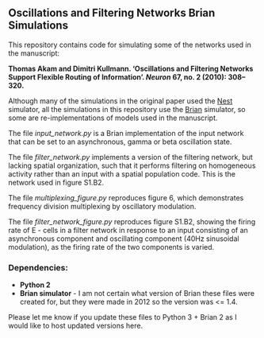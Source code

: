 ## Oscillations and Filtering Networks Brian Simulations

This repository contains code for simulating some of the networks used in the manuscript:

**Thomas Akam and Dimitri Kullmann. ‘Oscillations and Filtering Networks Support Flexible Routing of Information’. *Neuron* 67, no. 2 (2010): 308–320.**

Although many of the simulations in the original paper used the [Nest](https://www.nest-simulator.org/) simulator, all the simulations in this repository use the [Brian](http://briansimulator.org/) simulator, so some are re-implementations of models used in the manuscript.

The file *input_network.py* is a Brian implementation of the input network that can be set to an asynchronous, gamma or beta oscillation state.

The file *filter_network.py* implements a version of the filtering network, but lacking spatial organization, such that it performs filtering on homogeneous activity rather than an input with a spatial population code.  This is the network used in figure S1.B2.

The file *multiplexing_figure.py* reproduces figure 6, which demonstrates  frequency division multiplexing by oscillatory modulation.

The file *filter_network_figure.py* reproduces figure S1.B2, showing the firing rate of E - cells in a filter network in response to an input consisting of an asynchronous component and oscillating component (40Hz sinusoidal modulation), as the firing rate  of the two components is varied.

### Dependencies:

- **Python 2**
- **Brian simulator** - I am not certain what version of Brian these files were created for, but they were made in 2012 so the version was <= 1.4.  

Please let me know if you update these files to Python 3 + Brian 2 as I would like to host updated versions here.

